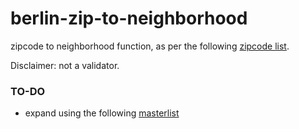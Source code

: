 # berlin-zip-to-neighborhood
zipcode to neighborhood function, as per the following [zipcode list](https://en.wikipedia.org/wiki/List_of_postal_codes_in_Germany#Berlin).

Disclaimer: not a validator.

### TO-DO
- expand using the following [masterlist](https://gist.github.com/jbspeakr/4565964)